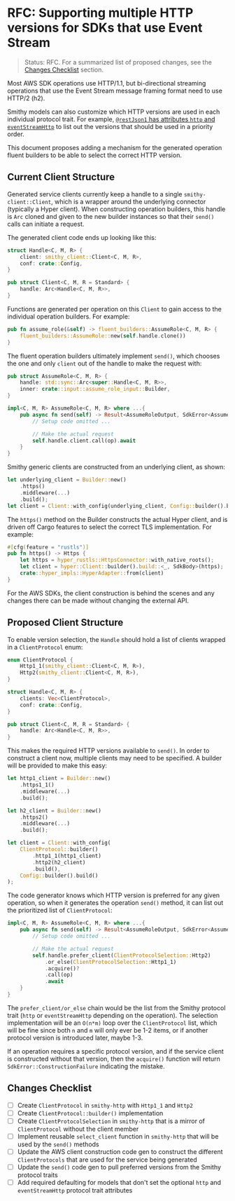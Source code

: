 RFC: Supporting multiple HTTP versions for SDKs that use Event Stream
=====================================================================

> Status: RFC. For a summarized list of proposed changes, see the [Changes Checklist](#changes-checklist) section.

Most AWS SDK operations use HTTP/1.1, but bi-directional streaming operations that use the Event Stream
message framing format need to use HTTP/2 (h2).

Smithy models can also customize which HTTP versions are used in each individual protocol trait.
For example,
[`@restJson1` has attributes `http` and `eventStreamHttp`](https://awslabs.github.io/smithy/1.0/spec/aws/aws-restjson1-protocol.html#aws-protocols-restjson1-trait)
to list out the versions that should be used in a priority order.

This document proposes adding a mechanism for the generated operation fluent builders to be able to
select the correct HTTP version.

Current Client Structure
------------------------

Generated service clients currently keep a handle to a single `smithy-client::Client`, which is a wrapper
around the underlying connector (typically a Hyper client). When constructing operation builders, this handle
is `Arc` cloned and given to the new builder instances so that their `send()` calls can initiate a request.

The generated client code ends up looking like this:
```rust
struct Handle<C, M, R> {
    client: smithy_client::Client<C, M, R>,
    conf: crate::Config,
}

pub struct Client<C, M, R = Standard> {
    handle: Arc<Handle<C, M, R>>,
}
```

Functions are generated per operation on this `Client` to gain access to the individual operation builders.
For example:

```rust
pub fn assume_role(&self) -> fluent_builders::AssumeRole<C, M, R> {
    fluent_builders::AssumeRole::new(self.handle.clone())
}
```

The fluent operation builders ultimately implement `send()`, which chooses the one and only `client` out
of the handle to make the request with:

```rust
pub struct AssumeRole<C, M, R> {
    handle: std::sync::Arc<super::Handle<C, M, R>>,
    inner: crate::input::assume_role_input::Builder,
}

impl<C, M, R> AssumeRole<C, M, R> where ...{
    pub async fn send(self) -> Result<AssumeRoleOutput, SdkError<AssumeRoleError>> where ... {
        // Setup code omitted ...

        // Make the actual request
        self.handle.client.call(op).await
    }
}
```

Smithy generic clients are constructed from an underlying client, as shown:

```rust
let underlying_client = Builder::new()
    .https()
    .middleware(...)
    .build();
let client = Client::with_config(underlying_client, Config::builder().build());
```

The `https()` method on the Builder constructs the actual Hyper client, and is driven off Cargo features to
select the correct TLS implementation. For example:

```rust
#[cfg(feature = "rustls")]
pub fn https() -> Https {
    let https = hyper_rustls::HttpsConnector::with_native_roots();
    let client = hyper::Client::builder().build::<_, SdkBody>(https);
    crate::hyper_impls::HyperAdapter::from(client)
}
```

For the AWS SDKs, the client construction is behind the scenes and any changes there can be made without
changing the external API.

Proposed Client Structure
-------------------------

To enable version selection, the `Handle` should hold a list of clients wrapped in a `ClientProtocol` enum:

```rust
enum ClientProtocol {
    Http1_1(smithy_client::Client<C, M, R>),
    Http2(smithy_client::Client<C, M, R>),
}

struct Handle<C, M, R> {
    clients: Vec<ClientProtocol>,
    conf: crate::Config,
}

pub struct Client<C, M, R = Standard> {
    handle: Arc<Handle<C, M, R>>,
}
```

This makes the required HTTP versions available to `send()`. In order to construct a client now,
multiple clients may need to be specified. A builder will be provided to make this easy:

```rust
let http1_client = Builder::new()
    .https1_1()
    .middleware(...)
    .build();

let h2_client = Builder::new()
    .https2()
    .middleware(...)
    .build();

let client = Client::with_config(
    ClientProtocol::builder()
        .http1_1(http1_client)
        .http2(h2_client)
        .build(),
    Config::builder().build()
);
```

The code generator knows which HTTP version is preferred for any given operation, so when it generates
the operation `send()` method, it can list out the prioritized list of `ClientProtocol`:

```rust
impl<C, M, R> AssumeRole<C, M, R> where ...{
    pub async fn send(self) -> Result<AssumeRoleOutput, SdkError<AssumeRoleError>> where ... {
        // Setup code omitted ...

        // Make the actual request
        self.handle.prefer_client(ClientProtocolSelection::Http2)
            .or_else(ClientProtocolSelection::Http1_1)
            .acquire()?
            .call(op)
            .await
    }
}
```

The `prefer_client/or_else` chain would be the list from the Smithy protocol trait (`http` or `eventStreamHttp`
depending on the operation). The selection implementation will be an `O(n*m)` loop over the `ClientProtocol` list,
which will be fine since both `n` and `m` will only ever be 1-2 items, or if another protocol version is introduced
later, maybe 1-3.

If an operation requires a specific protocol version, and if the service client is constructed without that version,
then the `acquire()` function will return `SdkError::ConstructionFailure` indicating the mistake.

Changes Checklist
-----------------

- [ ] Create `ClientProtocol` in `smithy-http` with `Http1_1` and `Http2`
- [ ] Create `ClientProtocol::builder()` implementation
- [ ] Create `ClientProtocolSelection` in `smithy-http` that is a mirror of `ClientProtocol` without the client member
- [ ] Implement reusable `select_client` function in `smithy-http` that will be used by the `send()` methods
- [ ] Update the AWS client construction code gen to construct the different `ClientProtocols` that are used for the service being generated
- [ ] Update the `send()` code gen to pull preferred versions from the Smithy protocol traits
- [ ] Add required defaulting for models that don't set the optional `http` and `eventStreamHttp` protocol trait attributes
